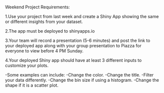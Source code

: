 Weekend Project
Requirements:

1.Use your project from last week and create a Shiny App showing the same or different insights from your dataset.

2.The app must be deployed to shinyapps.io

3.Your team will record a presentation (5-6 minutes) and post the link to your deployed app along with your group presentation to Piazza for everyone to view before 4 PM Sunday.

4.Your deployed Shiny app should have at least 3 different inputs to customize your plots. 

-Some examples can include:
-Change the color.
-Change the title.
-Filter your data differently.
-Change the bin size if using a histogram.
-Change the shape if it is a scatter plot.